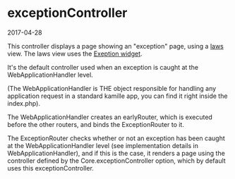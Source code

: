 exceptionController
============
2017-04-28







This controller displays a page showing an "exception" page, using a [laws](https://github.com/lingtalfi/laws) view.
The laws view uses the [Exeption widget](https://github.com/KamilleWidgets/Exception).


It's the default controller used when an exception is caught at the WebApplicationHandler level.

(The WebApplicationHandler is THE object responsible for handling any application request
in a standard kamille app, you can find it right inside the index.php).


The WebApplicationHandler creates an earlyRouter, which is executed before the other routers,
and binds the ExceptionRouter to it.

The ExceptionRouter checks whether or not an exception has been caught at 
the WebApplicationHandler level (see implementation
details in WebApplicationHandler), and if this is the case, it renders a page using the 
controller defined by the Core.exceptionController option, which by default uses this
exceptionController.





